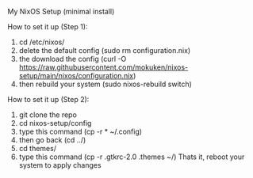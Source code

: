 My NixOS Setup (minimal install)

How to set it up (Step 1):
1. cd /etc/nixos/
2. delete the default config (sudo rm configuration.nix)
3. the download the config (curl -O https://raw.githubusercontent.com/mokuken/nixos-setup/main/nixos/configuration.nix)
4. then rebuild your system (sudo nixos-rebuild switch)

How to set it up (Step 2):
1. git clone the repo
2. cd nixos-setup/config
3. type this command (cp -r * ~/.config)
4. then go back (cd ../)
5. cd themes/
6. type this command (cp -r .gtkrc-2.0 .themes ~/)
Thats it, reboot your system to apply changes
